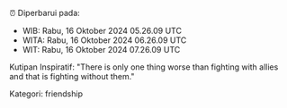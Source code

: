 ⏰ Diperbarui pada:
- WIB: Rabu, 16 Oktober 2024 05.26.09 UTC
- WITA: Rabu, 16 Oktober 2024 06.26.09 UTC
- WIT: Rabu, 16 Oktober 2024 07.26.09 UTC

Kutipan Inspiratif:
"There is only one thing worse than fighting with allies and that is fighting without them."


Kategori: friendship

